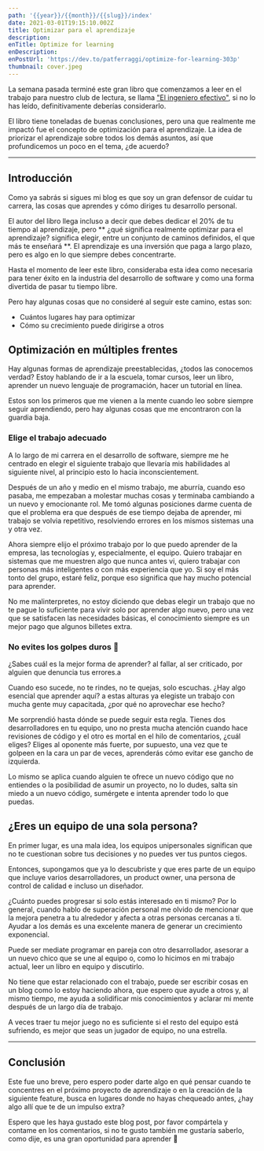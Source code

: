 ```yaml
---
path: '{{year}}/{{month}}/{{slug}}/index'
date: 2021-03-01T19:15:10.002Z
title: Optimizar para el aprendizaje
description: 
enTitle: Optimize for learning
enDescription: 
enPostUrl: 'https://dev.to/patferraggi/optimize-for-learning-303p'
thumbnail: cover.jpeg
---
```

La semana pasada terminé este gran libro que comenzamos a leer en el trabajo para nuestro club de lectura, se llama ["El ingeniero efectivo"](https://www.amazon.com/Effective-Engineer-Engineering-Disproportionate-Meaningful/dp/0996128107), si no lo has leído, definitivamente deberías considerarlo.

El libro tiene toneladas de buenas conclusiones, pero una que realmente me impactó fue el concepto de optimización para el aprendizaje. La idea de priorizar el aprendizaje sobre todos los demás asuntos, así que profundicemos un poco en el tema, ¿de acuerdo?

-----

## Introducción

Como ya sabrás si sigues mi blog es que soy un gran defensor de cuidar tu carrera, las cosas que aprendes y cómo diriges tu desarrollo personal.

El autor del libro llega incluso a decir que debes dedicar el 20% de tu tiempo al aprendizaje, pero ** ¿qué significa realmente optimizar para el aprendizaje? significa elegir, entre un conjunto de caminos definidos, el que más te enseñará **. El aprendizaje es una inversión que paga a largo plazo, pero es algo en lo que siempre debes concentrarte.

Hasta el momento de leer este libro, consideraba esta idea como necesaria para tener éxito en la industria del desarrollo de software y como una forma divertida de pasar tu tiempo libre.

Pero hay algunas cosas que no consideré al seguir este camino, estas son:

 * Cuántos lugares hay para optimizar
 * Cómo su crecimiento puede dirigirse a otros

## Optimización en múltiples frentes

Hay algunas formas de aprendizaje preestablecidas, ¿todos las conocemos verdad? Estoy hablando de ir a la escuela, tomar cursos, leer un libro, aprender un nuevo lenguaje de programación, hacer un tutorial en línea.

Estos son los primeros que me vienen a la mente cuando leo sobre siempre seguir aprendiendo, pero hay algunas cosas que me encontraron con la guardia baja.

### Elige el trabajo adecuado

A lo largo de mi carrera en el desarrollo de software, siempre me he centrado en elegir el siguiente trabajo que llevaría mis habilidades al siguiente nivel, al principio esto lo hacia inconscientement.

Después de un año y medio en el mismo trabajo, me aburría, cuando eso pasaba, me empezaban a molestar muchas cosas y terminaba cambiando a un nuevo y emocionante rol. Me tomó algunas posiciones darme cuenta de que el problema era que después de ese tiempo dejaba de aprender, mi trabajo se volvia repetitivo, resolviendo errores en los mismos sistemas una y otra vez.

Ahora siempre elijo el próximo trabajo por lo que puedo aprender de la empresa, las tecnologías y, especialmente, el equipo. Quiero trabajar en sistemas que me muestren algo que nunca antes vi, quiero trabajar con personas más inteligentes o con más experiencia que yo. Si soy el más tonto del grupo, estaré feliz, porque eso significa que hay mucho potencial para aprender.

No me malinterpretes, no estoy diciendo que debas elegir un trabajo que no te pague lo suficiente para vivir solo por aprender algo nuevo, pero una vez que se satisfacen las necesidades básicas, el conocimiento siempre es un mejor pago que algunos billetes extra.


### No evites los golpes duros 🥊

¿Sabes cuál es la mejor forma de aprender? al fallar, al ser criticado, por alguien que denuncia tus errores.a

Cuando eso sucede, no te rindes, no te quejas, solo escuchas. ¿Hay algo esencial que aprender aquí? a estas alturas ya elegiste un trabajo con mucha gente muy capacitada, ¿por qué no aprovechar ese hecho?

Me sorprendió hasta dónde se puede seguir esta regla. Tienes dos desarrolladores en tu equipo, uno no presta mucha atención cuando hace revisiones de código y el otro es mortal en el hilo de comentarios, ¿cuál eliges? Eliges al oponente más fuerte, por supuesto, una vez que te golpeen en la cara un par de veces, aprenderás cómo evitar ese gancho de izquierda.

Lo mismo se aplica cuando alguien te ofrece un nuevo código que no entiendes o la posibilidad de asumir un proyecto, no lo dudes, salta sin miedo a un nuevo código, sumérgete e intenta aprender todo lo que puedas.

## ¿Eres un equipo de una sola persona?

En primer lugar, es una mala idea, los equipos unipersonales significan que no te cuestionan sobre tus decisiones y no puedes ver tus puntos ciegos.

Entonces, supongamos que ya lo descubriste y que eres parte de un equipo que incluye varios desarrolladores, un product owner, una persona de control de calidad e incluso un diseñador.

¿Cuánto puedes progresar si solo estás interesado en ti mismo? Por lo general, cuando hablo de superación personal me olvido de mencionar que la mejora penetra a tu alrededor y afecta a otras personas cercanas a ti. Ayudar a los demás es una excelente manera de generar un crecimiento exponencial.

Puede ser mediate programar en pareja con otro desarrollador, asesorar a un nuevo chico que se une al equipo o, como lo hicimos en mi trabajo actual, leer un libro en equipo y discutirlo.

No tiene que estar relacionado con el trabajo, puede ser escribir cosas en un blog como lo estoy haciendo ahora, que espero que ayude a otros y, al mismo tiempo, me ayuda a solidificar mis conocimientos y aclarar mi mente después de un largo día de trabajo.

A veces traer tu mejor juego no es suficiente si el resto del equipo está sufriendo, es mejor que seas un jugador de equipo, no una estrella.

-----

## Conclusión

Este fue uno breve, pero espero poder darte algo en qué pensar cuando te concentres en el próximo proyecto de aprendizaje o en la creación de la siguiente feature, busca en lugares donde no hayas chequeado antes, ¿hay algo allí que te de un impulso extra?

Espero que les haya gustado este blog post, por favor compártela y contame en los comentarios, si no te gusto también me gustaría saberlo, como dije, es una gran oportunidad para aprender 🙂
